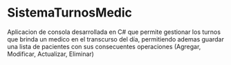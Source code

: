 # SistemaTurnosMedic
Aplicacion de consola desarrollada en C# que permite gestionar los turnos que brinda un medico en el transcurso del día, permitiendo ademas guardar una lista de pacientes con sus consecuentes operaciones (Agregar, Modificar, Actualizar, Eliminar)

